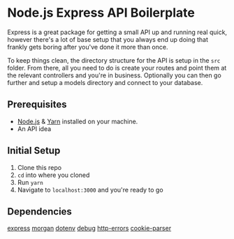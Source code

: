 # Node.js Express API Boilerplate

Express is a great package for getting a small API up and running real quick, however there's a lot of base setup that you always end up doing that frankly gets boring after you've done it more than once.

To keep things clean, the directory structure for the API is setup in the `src` folder. From there, all you need to do is create your routes and point them at the relevant controllers and you're in business. Optionally you can then go further and setup a models directory and connect to your database.

## Prerequisites

- [Node.js](https://nodejs.org) & [Yarn](https://yarnpkg.com/) installed on your machine.
- An API idea

## Initial Setup

1.  Clone this repo
2.  `cd` into where you cloned
3.  Run `yarn`
4.  Navigate to `localhost:3000` and you're ready to go

## Dependencies

[express](https://classic.yarnpkg.com/en/package/express)
[morgan](https://classic.yarnpkg.com/en/package/morgan)
[dotenv](https://classic.yarnpkg.com/en/package/dotenv)
[debug](https://classic.yarnpkg.com/en/package/debug)
[http-errors](https://classic.yarnpkg.com/en/package/http-errors)
[cookie-parser](https://classic.yarnpkg.com/en/package/cookie-parser)

